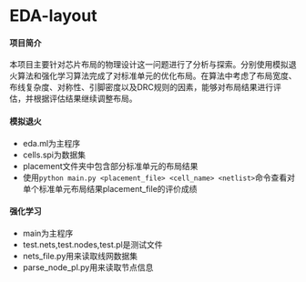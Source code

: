 # EDA-layout

#### 项目简介

本项目主要针对芯片布局的物理设计这一问题进行了分析与探索。分别使用模拟退火算法和强化学习算法完成了对标准单元的优化布局。在算法中考虑了布局宽度、布线复杂度、对称性、引脚密度以及DRC规则的因素，能够对布局结果进行评估，并根据评估结果继续调整布局。

#### 模拟退火

- eda.ml为主程序
- cells.spi为数据集
- placement文件夹中包含部分标准单元的布局结果
- 使用`python main.py <placement_file> <cell_name> <netlist>`命令查看对单个标准单元布局结果placement_file的评价成绩

#### 强化学习

- main为主程序
- test.nets,test.nodes,test.pl是测试文件
- nets_file.py用来读取线网数据集
- parse_node_pl.py用来读取节点信息


